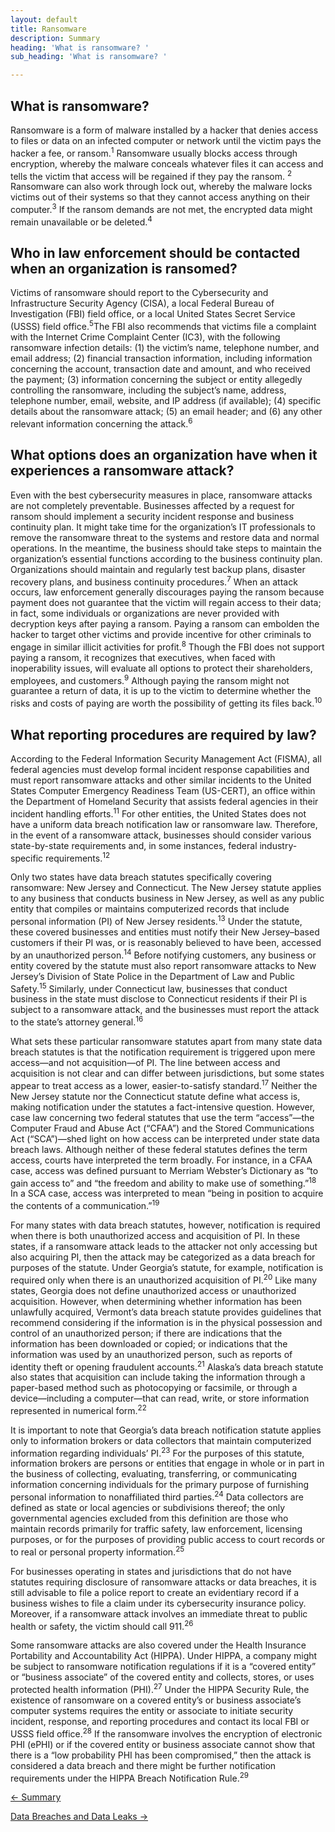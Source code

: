 ```yaml
---
layout: default
title: Ransomware
description: Summary
heading: 'What is ransomware? '
sub_heading: 'What is ransomware? '

---
```

## What is ransomware?

Ransomware is a form of malware installed by a hacker that denies access to files or data on an infected computer or network until the victim pays the hacker a fee, or ransom.<sup>1</sup> Ransomware usually blocks access through encryption, whereby the malware conceals whatever files it can access and tells the victim that access will be regained if they pay the ransom. <sup>2</sup> Ransomware can also work through lock out, whereby the malware locks victims out of their systems so that they cannot access anything on their computer.<sup>3</sup> If the ransom demands are not met, the encrypted data might remain unavailable or be deleted.<sup>4</sup>

## Who in law enforcement should be contacted when an organization is ransomed?

Victims of ransomware should report to the Cybersecurity and Infrastructure Security Agency (CISA), a local Federal Bureau of Investigation (FBI) field office, or a local United States Secret Service (USSS) field office.<sup>5</sup>The FBI also recommends that victims file a complaint with the Internet Crime Complaint Center (IC3), with the following ransomware infection details: (1) the victim’s name, telephone number, and email address; (2) financial transaction information, including information concerning the account, transaction date and amount, and who received the payment; (3) information concerning the subject or entity allegedly controlling the ransomware, including the subject’s name, address, telephone number, email, website, and IP address (if available); (4) specific details about the ransomware attack; (5) an email header; and (6) any other relevant information concerning the attack.<sup>6</sup>

## What options does an organization have when it experiences a ransomware attack?

Even with the best cybersecurity measures in place, ransomware attacks are not completely preventable. Businesses affected by a request for ransom should implement a security incident response and business continuity plan. It might take time for the organization’s IT professionals to remove the ransomware threat to the systems and restore data and normal operations. In the meantime, the business should take steps to maintain the organization’s essential functions according to the business continuity plan. Organizations should maintain and regularly test backup plans, disaster recovery plans, and business continuity procedures.<sup>7</sup> When an attack occurs, law enforcement generally discourages paying the ransom because payment does not guarantee that the victim will regain access to their data; in fact, some individuals or organizations are never provided with decryption keys after paying a ransom. Paying a ransom can embolden the hacker to target other victims and provide incentive for other criminals to engage in similar illicit activities for profit.<sup>8</sup> Though the FBI does not support paying a ransom, it recognizes that executives, when faced with inoperability issues, will evaluate all options to protect their shareholders, employees, and customers.<sup>9</sup> Although paying the ransom might not guarantee a return of data, it is up to the victim to determine whether the risks and costs of paying are worth the possibility of getting its files back.<sup>10</sup>

## What reporting procedures are required by law?

According to the Federal Information Security Management Act (FISMA), all federal agencies must develop formal incident response capabilities and must report ransomware attacks and other similar incidents to the United States Computer Emergency Readiness Team (US-CERT), an office within the Department of Homeland Security that assists federal agencies in their incident handling efforts.<sup>11</sup> For other entities, the United States does not have a uniform data breach notification law or ransomware law. Therefore, in the event of a ransomware attack, businesses should consider various state-by-state requirements and, in some instances, federal industry-specific requirements.<sup>12</sup>

Only two states have data breach statutes specifically covering ransomware: New Jersey and Connecticut. The New Jersey statute applies to any business that conducts business in New Jersey, as well as any public entity that compiles or maintains computerized records that include personal information (PI) of New Jersey residents.<sup>13</sup> Under the statute, these covered businesses and entities must notify their New Jersey–based customers if their PI was, or is reasonably believed to have been, accessed by an unauthorized person.<sup>14</sup> Before notifying customers, any business or entity covered by the statute must also report ransomware attacks to New Jersey’s Division of State Police in the Department of Law and Public Safety.<sup>15</sup> Similarly, under Connecticut law, businesses that conduct business in the state must disclose to Connecticut residents if their PI is subject to a ransomware attack, and the businesses must report the attack to the state’s attorney general.<sup>16</sup>

What sets these particular ransomware statutes apart from many state data breach statutes is that the notification requirement is triggered upon mere access—and not acquisition—of PI. The line between access and acquisition is not clear and can differ between jurisdictions, but some states appear to treat access as a lower, easier-to-satisfy standard.<sup>17</sup> Neither the New Jersey statute nor the Connecticut statute define what access is, making notification under the statutes a fact-intensive question. However, case law concerning two federal statutes that use the term “access”—the Computer Fraud and Abuse Act (“CFAA”) and the Stored Communications Act (“SCA”)—shed light on how access can be interpreted under state data breach laws. Although neither of these federal statutes defines the term access, courts have interpreted the term broadly. For instance, in a CFAA case, access was defined pursuant to Merriam Webster’s Dictionary as “to gain access to” and “the freedom and ability to make use of something.”<sup>18</sup> In a SCA case, access was interpreted to mean “being in position to acquire the contents of a communication.”<sup>19</sup>

For many states with data breach statutes, however, notification is required when there is both unauthorized access and acquisition of PI. In these states, if a ransomware attack leads to the attacker not only accessing but also acquiring PI, then the attack may be categorized as a data breach for purposes of the statute. Under Georgia’s statute, for example, notification is required only when there is an unauthorized acquisition of PI.<sup>20</sup> Like many states, Georgia does not define unauthorized access or unauthorized acquisition. However, when determining whether information has been unlawfully acquired, Vermont’s data breach statute provides guidelines that recommend considering if the information is in the physical possession and control of an unauthorized person; if there are indications that the information has been downloaded or copied; or indications that the information was used by an unauthorized person, such as reports of identity theft or opening fraudulent accounts.<sup>21</sup> Alaska’s data breach statute also states that acquisition can include taking the information through a paper-based method such as photocopying or facsimile, or through a device—including a computer—that can read, write, or store information represented in numerical form.<sup>22</sup>

It is important to note that Georgia’s data breach notification statute applies only to information brokers or data collectors that maintain computerized information regarding individuals’ PI.<sup>23</sup> For the purposes of this statute, information brokers are persons or entities that engage in whole or in part in the business of collecting, evaluating, transferring, or communicating information concerning individuals for the primary purpose of furnishing personal information to nonaffiliated third parties.<sup>24</sup> Data collectors are defined as state or local agencies or subdivisions thereof; the only governmental agencies excluded from this definition are those who maintain records primarily for traffic safety, law enforcement, licensing purposes, or for the purposes of providing public access to court records or to real or personal property information.<sup>25</sup>

For businesses operating in states and jurisdictions that do not have statutes requiring disclosure of ransomware attacks or data breaches, it is still advisable to file a police report to create an evidentiary record if a business wishes to file a claim under its cybersecurity insurance policy. Moreover, if a ransomware attack involves an immediate threat to public health or safety, the victim should call 911.<sup>26</sup>

Some ransomware attacks are also covered under the Health Insurance Portability and Accountability Act (HIPPA). Under HIPPA, a company might be subject to ransomware notification regulations if it is a “covered entity” or “business associate” of the covered entity and collects, stores, or uses protected health information (PHI).<sup>27</sup> Under the HIPPA Security Rule, the existence of ransomware on a covered entity’s or business associate’s computer systems requires the entity or associate to initiate security incident, response, and reporting procedures and contact its local FBI or USSS field office.<sup>28</sup> If the ransomware involves the encryption of electronic PHI (ePHI) or if the covered entity or business associate cannot show that there is a “low probability PHI has been compromised,” then the attack is considered a data breach and there might be further notification requirements under the HIPPA Breach Notification Rule.<sup>29</sup>


[← Summary](./phishing_summary.html "Summary")

[Data Breaches and Data Leaks →](./data_breaches_leaks.html "Data Breaches and Data Leaks")